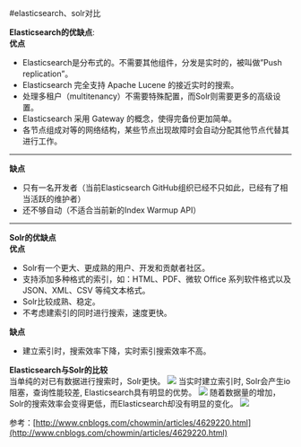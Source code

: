#elasticsearch、solr对比

**Elasticsearch的优缺点**:  
**优点**  


- Elasticsearch是分布式的。不需要其他组件，分发是实时的，被叫做”Push replication”。
- Elasticsearch 完全支持 Apache Lucene 的接近实时的搜索。
- 处理多租户（multitenancy）不需要特殊配置，而Solr则需要更多的高级设置。
- Elasticsearch 采用 Gateway 的概念，使得完备份更加简单。
- 各节点组成对等的网络结构，某些节点出现故障时会自动分配其他节点代替其进行工作。
- ---
**缺点** 
   
- 只有一名开发者（当前Elasticsearch GitHub组织已经不只如此，已经有了相当活跃的维护者）
- 还不够自动（不适合当前新的Index Warmup API）

---
**Solr的优缺点**  
**优点**  


- Solr有一个更大、更成熟的用户、开发和贡献者社区。
- 支持添加多种格式的索引，如：HTML、PDF、微软 Office 系列软件格式以及 JSON、XML、CSV 等纯文本格式。
- Solr比较成熟、稳定。
- 不考虑建索引的同时进行搜索，速度更快。  
  
**缺点**

- 建立索引时，搜索效率下降，实时索引搜索效率不高。

**Elasticsearch与Solr的比较**  
当单纯的对已有数据进行搜索时，Solr更快。
![](https://i.imgur.com/hvU6yud.png)
当实时建立索引时, Solr会产生io阻塞，查询性能较差, Elasticsearch具有明显的优势。
![](https://i.imgur.com/PNOrg3e.png)
随着数据量的增加，Solr的搜索效率会变得更低，而Elasticsearch却没有明显的变化。
![](https://i.imgur.com/KEirAfw.png)

参考：[http://www.cnblogs.com/chowmin/articles/4629220.html](http://www.cnblogs.com/chowmin/articles/4629220.html)